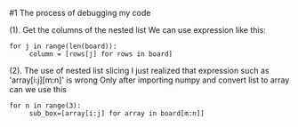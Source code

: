 #1 The process of debugging my code

(1). Get the columns of the nested list
We can use expression like this:
```
for j in range(len(board)):            
     column = [rows[j] for rows in board]
```


(2). The use of nested list slicing
I just realized that expression such as 'array[i:j][m:n]' is wrong
Only after importing numpy and convert list to array can we use this

```
for n in range(3):
     sub_box=[array[i:j] for array in board[m:n]]
```







